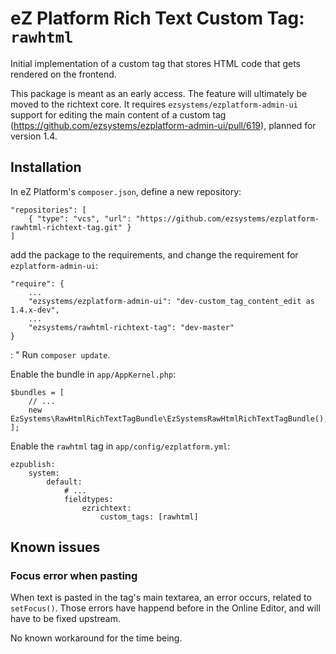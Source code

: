 # eZ Platform Rich Text Custom Tag: `rawhtml`

Initial implementation of a custom tag that stores HTML code that gets
rendered on the frontend.

This package is meant as an early access. The feature will ultimately
be moved to the richtext core. It requires
`ezsystems/ezplatform-admin-ui` support for editing the main content of a
custom tag (https://github.com/ezsystems/ezplatform-admin-ui/pull/619),
planned for version 1.4.

## Installation

In eZ Platform's `composer.json`, define a new repository:

    "repositories": [
        { "type": "vcs", "url": "https://github.com/ezsystems/ezplatform-rawhtml-richtext-tag.git" }
    ]

add the package to the requirements, and change the requirement for `ezplatform-admin-ui`:

    "require": {
        ...
        "ezsystems/ezplatform-admin-ui": "dev-custom_tag_content_edit as 1.4.x-dev",
        ...
        "ezsystems/rawhtml-richtext-tag": "dev-master"
    }

:
    "
Run `composer update`.

Enable the bundle in `app/AppKernel.php`:

    $bundles = [
        // ...
        new EzSystems\RawHtmlRichTextTagBundle\EzSystemsRawHtmlRichTextTagBundle(),
    ];

Enable the `rawhtml` tag in `app/config/ezplatform.yml`:

    ezpublish:
        system:
            default:
                # ...
                fieldtypes:
                    ezrichtext:
                        custom_tags: [rawhtml]

## Known issues

### Focus error when pasting
When text is pasted in the tag's main textarea, an error occurs, related
to `setFocus()`. Those errors have happend before in the Online Editor,
and will have to be fixed upstream.

No known workaround for the time being.